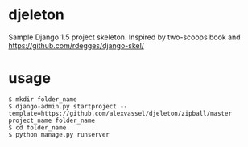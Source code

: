 djeleton
========

Sample Django 1.5 project skeleton. Inspired by two-scoops book and https://github.com/rdegges/django-skel/

usage
=====

    $ mkdir folder_name
    $ django-admin.py startproject --template=https://github.com/alexvassel/djeleton/zipball/master project_name folder_name
    $ cd folder_name
    $ python manage.py runserver

